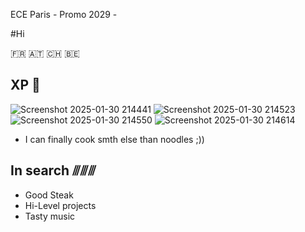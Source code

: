 ECE Paris -  Promo 2029 -

#Hi

🇫🇷 🇦🇹 🇨🇭 🇧🇪



## XP 🦅
![Screenshot 2025-01-30 214441](https://github.com/user-attachments/assets/a131612a-599f-46bf-8740-f930a57e4788)
![Screenshot 2025-01-30 214523](https://github.com/user-attachments/assets/97916790-1b75-4e8a-9ea3-589a80543a22)
![Screenshot 2025-01-30 214550](https://github.com/user-attachments/assets/02031bc6-ac55-43cf-b426-4dd525ba6369)
![Screenshot 2025-01-30 214614](https://github.com/user-attachments/assets/9123462f-f9a3-45d5-a7d2-8ab1e27f5b4f)
- I can finally cook smth else than noodles ;))






## In search ⫻⫻⫻
- Good Steak
- Hi-Level projects
- Tasty music
